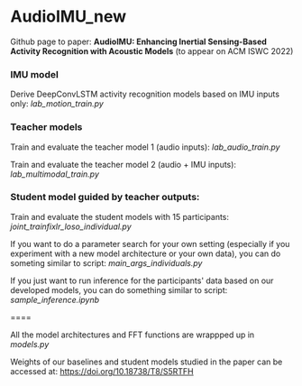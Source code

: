 # AudioIMU_new

Github page to paper: **AudioIMU: Enhancing Inertial Sensing-Based Activity Recognition with Acoustic Models** (to appear on ACM ISWC 2022)

### IMU model

Derive DeepConvLSTM activity recognition models based on IMU inputs only: _lab_motion_train.py_

### Teacher models

Train and evaluate the teacher model 1 (audio inputs): _lab_audio_train.py_

Train and evaluate the teacher model 2 (audio + IMU inputs): _lab_multimodal_train.py_

### Student model guided by teacher outputs:

Train and evaluate the student models with 15 participants: _joint_trainfixlr_loso_individual.py_ 

If you want to do a parameter search for your own setting (especially if you experiment with a new model architecture or your own data), you can do someting similar to script: _main_args_individuals.py_

If you just want to run inference for the participants' data based on our developed models, you can do something similar to script: _sample_inference.ipynb_

====

All the model architectures and FFT functions are wrappped up in _models.py_ 

Weights of our baselines and student models studied in the paper can be accessed at: https://doi.org/10.18738/T8/S5RTFH
